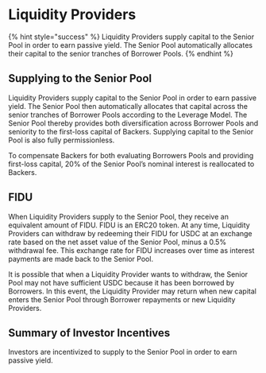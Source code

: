 # Liquidity Providers


{% hint style="success" %}
Liquidity Providers supply capital to the Senior Pool in order to earn passive yield. The Senior Pool automatically allocates their capital to the senior tranches of Borrower Pools.
{% endhint %}


## Supplying to the Senior Pool

Liquidity Providers supply capital to the Senior Pool in order to earn passive yield. The Senior Pool then automatically allocates that capital across the senior tranches of Borrower Pools according to the Leverage Model. The Senior Pool thereby provides both diversification across Borrower Pools and seniority to the first-loss capital of Backers. Supplying capital to the Senior Pool is also fully permissionless.

To compensate Backers for both evaluating Borrowers Pools and providing first-loss capital, 20% of the Senior Pool’s nominal interest is reallocated to Backers.

## FIDU

When Liquidity Providers supply to the Senior Pool, they receive an equivalent amount of FIDU. FIDU is an ERC20 token. At any time, Liquidity Providers can withdraw by redeeming their FIDU for USDC at an exchange rate based on the net asset value of the Senior Pool, minus a 0.5% withdrawal fee. This exchange rate for FIDU increases over time as interest payments are made back to the Senior Pool.

It is possible that when a Liquidity Provider wants to withdraw, the Senior Pool may not have sufficient USDC because it has been borrowed by Borrowers. In this event, the Liquidity Provider may return when new capital enters the Senior Pool through Borrower repayments or new Liquidity Providers.

## Summary of Investor Incentives

Investors are incentivized to supply to the Senior Pool in order to earn passive yield.

